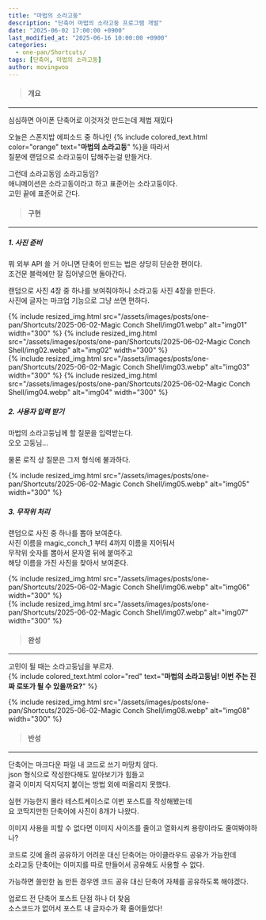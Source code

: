 ```yaml
---
title: "마법의 소라고둥"
description: "단축어 마법의 소라고둥 프로그램 개발"
date: "2025-06-02 17:00:00 +0900"
last_modified_at: "2025-06-16 10:00:00 +0900"
categories: 
  - one-pan/Shortcuts/
tags: [단축어, 마법의 소라고둥]
author: movingwoo
---
```

> #### 개요  
---  

심심하면 아이폰 단축어로 이것저것 만드는데 제법 재밌다
  
오늘은 스폰지밥 에피소드 중 하나인 {% include colored_text.html color="orange" text="**마법의 소라고둥**" %}을 따라서  
질문에 랜덤으로 소라고둥이 답해주는걸 만들거다.  
  
그런데 소라고동임 소라고둥임?  
애니메이션은 소라고동이라고 하고 표준어는 소라고둥이다.  
고민 끝에 표준어로 간다.  
  
> #### 구현  
---  
  
##### 1. 사진 준비  
  
뭐 외부 API 쓸 거 아니면 단축어 만드는 법은 상당히 단순한 편이다.  
조건문 블럭에만 잘 집어넣으면 돌아간다.  
  
랜덤으로 사진 4장 중 하나를 보여줘야하니 소라고둥 사진 4장을 만든다.  
사진에 글자는 마크업 기능으로 그냥 쓰면 편하다.  
  
{% include resized_img.html src="/assets/images/posts/one-pan/Shortcuts/2025-06-02-Magic Conch Shell/img01.webp" alt="img01" width="300" %}
{% include resized_img.html src="/assets/images/posts/one-pan/Shortcuts/2025-06-02-Magic Conch Shell/img02.webp" alt="img02" width="300" %}  
{% include resized_img.html src="/assets/images/posts/one-pan/Shortcuts/2025-06-02-Magic Conch Shell/img03.webp" alt="img03" width="300" %}
{% include resized_img.html src="/assets/images/posts/one-pan/Shortcuts/2025-06-02-Magic Conch Shell/img04.webp" alt="img04" width="300" %}  
  
##### 2. 사용자 입력 받기  
  
마법의 소라고둥님께 할 질문을 입력받는다.  
오오 고둥님...  
  
물론 로직 상 질문은 그저 형식에 불과하다.  
  
{% include resized_img.html src="/assets/images/posts/one-pan/Shortcuts/2025-06-02-Magic Conch Shell/img05.webp" alt="img05" width="300" %}  
  
##### 3. 무작위 처리  
  
랜덤으로 사진 중 하나를 뽑아 보여준다.  
사진 이름을 magic_conch_1 부터 4까지 이름을 지어둬서  
무작위 숫자를 뽑아서 문자열 뒤에 붙여주고  
해당 이름을 가진 사진을 찾아서 보여준다.  
  
{% include resized_img.html src="/assets/images/posts/one-pan/Shortcuts/2025-06-02-Magic Conch Shell/img06.webp" alt="img06" width="300" %}  
{% include resized_img.html src="/assets/images/posts/one-pan/Shortcuts/2025-06-02-Magic Conch Shell/img07.webp" alt="img07" width="300" %}  
  
> #### 완성  
---  
  
고민이 될 때는 소라고둥님을 부르자.  
{% include colored_text.html color="red" text="**마법의 소라고둥님! 이번 주는 진짜 로또가 될 수 있을까요?**" %}  
  
{% include resized_img.html src="/assets/images/posts/one-pan/Shortcuts/2025-06-02-Magic Conch Shell/img08.webp" alt="img08" width="300" %}  
  
> #### 반성  
---  
  
단축어는 마크다운 파일 내 코드로 쓰기 마땅치 않다.  
json 형식으로 작성한다해도 알아보기가 힘들고  
결국 이미지 덕지덕지 붙이는 방법 외에 떠올리지 못했다.  
  
실현 가능한지 몰라 테스트케이스로 이번 포스트를 작성해봤는데  
요 코딱지만한 단축어에 사진이 8개가 나왔다.  
  
이미지 사용을 피할 수 없다면 이미지 사이즈를 줄이고 열화시켜 용량이라도 줄여봐야하나?  
  
코드로 깃에 올려 공유하기 어려운 대신 단축어는 아이클라우드 공유가 가능한데  
소라고둥 단축어는 이미지를 따로 만들어서 공유해도 사용할 수 없다.  
  
가능하면 쓸만한 놈 만든 경우엔 코드 공유 대신 단축어 자체를 공유하도록 해야겠다.  
  
업로드 전 단축어 포스트 단점 하나 더 찾음  
소스코드가 없어서 포스트 내 글자수가 확 줄어들었다!  